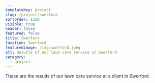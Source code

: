 ```yaml
---
templateKey: project
slug: /project/swerford
sortorder: 1310
visible: true
header: false
featured: false
title: Swerford
location: Swerford
featuredimage: /img/swerford.jpeg
alt: Results of our lawn care service in Swerford
category:
  - project
---
```

These are the results of our lawn care service at a client in Swerford.


